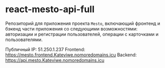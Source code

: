 # react-mesto-api-full
Репозиторий для приложения проекта `Mesto`, включающий фронтенд и бэкенд части приложения со следующими возможностями: авторизации и регистрации пользователей, операции с карточками и пользователями.
  
Публичный IP: 51.250.1.237
Frontend:
<a target="_blank" href="https://mesto.frontend.Kateviwe.nomoredomains.icu">https://mesto.frontend.Kateviwe.nomoredomains.icu</a>
Backend:
<a target="_blank" href="https://api.mesto.Kateviwe.nomoredomains.icu">https://api.mesto.Kateviwe.nomoredomains.icu</a>
